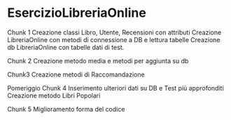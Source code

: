 # EsercizioLibreriaOnline

Chunk 1
	Creazione classi Libro, Utente, Recensioni con attributi
	Creazione LibreriaOnline con metodi di connessione a DB e lettura tabelle
	Creazione db LibreriaOnline con tabelle dati di test.
	
Chunk 2
	Creazione metodo media e metodi per aggiunta su db
	
Chunk3
	Creazione metodi di Raccomandazione

Pomeriggio
Chunk 4
	Inserimento ulteriori dati su DB e Test più approfonditi
	Creazione metodo Libri Popolari

 Chunk 5
   Miglioramento forma del codice

